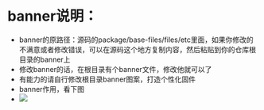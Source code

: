# banner说明：
- banner的原路径：源码的package/base-files/files/etc里面，如果你修改的不满意或者修改错误，可以在源码这个地方复制内容，然后粘贴到你的仓库根目录的banner上
- 修改banner的话，在根目录有个banner文件，修改他就可以了
- 有能力的请自行修改根目录banner图案，打造个性化固件
- banner作用，看下图
- <img src="https://github.com/danshui-git/shuoming/blob/master/doc/banner.png" />
